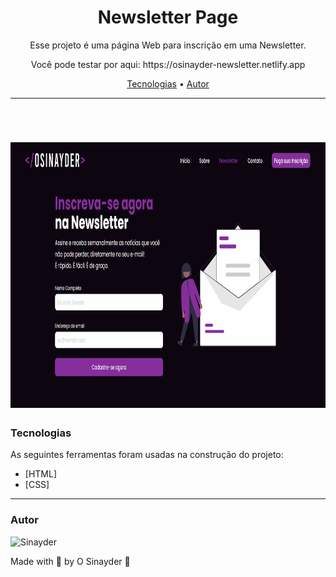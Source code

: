 <h1 align="center">Newsletter Page</h1>

<p align="center">Esse projeto é uma página Web para inscrição em uma Newsletter.</p>
<p align="center">Você pode testar por aqui: https://osinayder-newsletter.netlify.app</p>

<p align="center"><a href="#tecnologias">Tecnologias</a> • <a href="#autor">Autor</a></p>

---

<br>

<h1 align="center">
  <img alt="Newsletter" title="Newsletter" src="/imgs/readme.gif" height="425" />

</h1>

### Tecnologias

As seguintes ferramentas foram usadas na construção do projeto:

- [HTML]
- [CSS]

---

### Autor

<img alt="Sinayder" title="O Sinayder" src="https://avatars.githubusercontent.com/u/72233892?v=4" height="100" width="100" />

Made with 💜 by O Sinayder 👋
